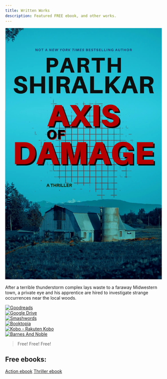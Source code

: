 ```yaml
---
title: Written Works
description: Featured FREE ebook, and other works.
---
```

<div class="display-columns display-columns--two display-columns__close-gap mb-md">
<div class="mt-sm">
<img src="/assets/img/june-2022/2.webp" loading="lazy" decoding="async" alt="Axis of Damage" class="ml-auto mr-auto featured__book gr_grid_book_container">
</div>
<div class="publisher-links">
<p class="mb-md">After a terrible thunderstorm complex lays waste to a faraway Midwestern town, a private eye and his apprentice are hired to investigate strange occurrences near the local woods.</p>
<a href="https://www.goodreads.com/book/show/59850757-axis-of-damage" target="_blank" title="Goodreads" style="max-width: fit-content;">
<img src="https://assets.website-files.com/5ee732bebd9839b494ff27cd/5ef09b5139ecc02dc84e0f32_1280px-Goodreads_logo.svg.png" loading="lazy" decoding="async" alt="Goodreads" class="mb-sm">
</a>
<br>
<a href="https://drive.google.com/file/d/1zv90O3E9dr2ZD7c-ubBRN4xnzulmI-R0/view?usp=sharing" target="_blank" title="Google Drive" style="max-width: fit-content;">
<img src="https://logodownload.org/wp-content/uploads/2020/04/google-drive-logo-6-1.png" loading="lazy" decoding="async" alt="Google Drive" class="mb-sm">
</a>
<br>
<a href="https://www.smashwords.com/books/view/1381291" target="_blank" title="Smashwords" style="max-width: fit-content;">
<img src="https://dwtr67e3ikfml.cloudfront.net/static/1/swlogo.png" loading="lazy" decoding="async" alt="Smashwords" class="mb-sm">
</a>
<br>
<a href="https://www.booktopia.com.au/axis-of-damage-parth-shiralkar/ebook/9798223397793.html" target="_blank" title="Booktopia" style="max-width: fit-content;">
<img src="https://www.booktopia.com.au/images/assets/logos/booktopia-logo-positive.png" loading="lazy" decoding="async" alt="Booktopia" class="mb-sm">
</a>
<br>
<a href="https://www.kobo.com/us/en/ebook/axis-of-damage" target="_blank" title="Smashwords" style="max-width: fit-content;">
<img src="https://www.pngkey.com/png/detail/215-2154153_kobo-rakuten-kobo-logo-png.png" loading="lazy" decoding="async" alt="Kobo - Rakuten Kobo" class="mb-sm">
</a>
<br>
<a href="https://www.barnesandnoble.com/w/axis-of-damage-parth-shiralkar/1143371246" target="_blank" title="Barnes & Noble" style="max-width: fit-content;">
<img src="https://www.seekpng.com/png/detail/264-2642976_barnes-and-noble-barnes-and-noble-logo-transparent.png" loading="lazy" decoding="async" class="mb-sm" alt="Barnes And Noble"></a>

</div>
</div>


> Free! Free! Free!

<div class="activity-module ml-auto mr-auto mb-md slide-up-half max-content-width">
  <h2 class="mr-auto">Free ebooks:</h2>
  <div class="book-links__container">
    <a class="button button--secondary" href="/writing/caper" title="Caper">Action ebook</a>
    <a class="button button--secondary" href="/writing/damage" title="Caper">Thriller ebook</a>
  </div>
</div>
